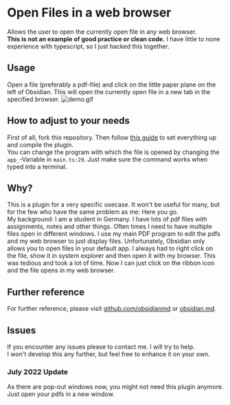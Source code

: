 # Open Files in a web browser
Allows the user to open the currently open file in any web browser.  
**This is not an example of good practice or clean code.** I have little to none experience with typescript, so I just hacked this together.

## Usage
Open a file (preferably a pdf-file) and click on the little paper plane on the left of Obsidian. This will open the currently open file in a new tab in the specified browser.
![demo.gif](https://github.com/Alexander-Braml/ObsidianPlugin-OpenInEdge/raw/master/demo.gif)

## How to adjust to your needs
First of all, fork this repository. Then follow [this guide](https://github.com/obsidianmd/obsidian-sample-plugin#first-time-developing-plugins) to set everything up and compile the plugin.  
You can change the program with which the file is opened by changing the `app_`-Variable in `main.ts:29`. Just make sure the command works when typed into a terminal.

## Why?
This is a plugin for a very specific usecase. It won't be useful for many, but for the few who have the same problem as me: Here you go.  
My background: I am a student in Germany. I have lots of pdf files with assignments, notes and other things. Often times I need to have multiple files open in different windows. I use my main PDF program to edit the pdfs and my web browser to just display files. Unfortunately, Obsidian only allows you to open files in your default app. I always had to right click on the file, show it in system explorer and then open it with my browser. This was tedious and took a lot of time. Now I can just click on the ribbon icon and the file opens in my web browser.

## Further reference
For further reference, please visit [github.com/obsidianmd](https://github.com/obsidianmd) or [obsidian.md](https://obsidian.md/).

## Issues
If you encounter any issues please to contact me. I will try to help.  
I won't develop this any further, but feel free to enhance it on your own.

### July 2022 Update
As there are pop-out windows now, you might not need this plugin anymore. Just open your pdfs in a new window.
